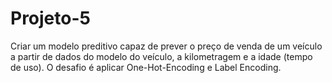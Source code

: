 # Projeto-5
Criar um modelo preditivo capaz de prever o preço de venda de um veículo a partir de dados do modelo do veículo, a kilometragem e a idade (tempo de uso).  O desafio é aplicar One-Hot-Encoding e Label Encoding.

